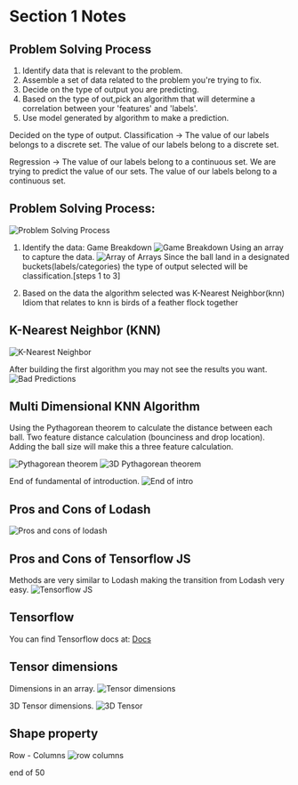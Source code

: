 # Section 1 Notes

## Problem Solving Process

1. Identify data that is relevant to the problem.
2. Assemble a set of data related to the problem you're trying to fix.
3. Decide on the type of output you are predicting.
4. Based on the type of out,pick an algorithm that will determine a correlation between your 'features' and 'labels'.
5. Use model generated by algorithm to make a prediction.

Decided on the type of output.
Classification -> The value of our labels belongs to a discrete set. The value of our labels belong to a discrete set.

Regression -> The value of our labels belong to a continuous set. We are trying to predict the value of our sets. The value of our labels belong to a continuous set.

## Problem Solving Process:

![Problem Solving Process](img/week-1/week-1-problem-solve-process.png "Problem Solving Process")

1. Identify the data:
Game Breakdown
![Game Breakdown](img/week-1/week-1-game-breakdown.png
 "Game Breakdown")
 Using an array to capture the data.
 ![Array of Arrays](img/week-1/04-array-of-arrarys-used.png)
 Since the ball land in a designated buckets(labels/categories) the type of output selected will be classification.[steps 1 to 3]

4. Based on the data the algorithm selected was K-Nearest Neighbor(knn) Idiom that relates to knn is birds of a feather flock together

## K-Nearest Neighbor (KNN)

![K-Nearest Neighbor](img/week-1/05-knn-problem.png "K-Nearest Neighbor")

After building the first algorithm you may not see the results you want.
![Bad Predictions](img/week-1/06-bad-predictions.png "Bad Predictions")

## Multi Dimensional KNN Algorithm

Using the Pythagorean theorem to calculate the distance between each ball.
Two feature distance calculation (bounciness and drop location). Adding the ball size will make this a three feature calculation.

![Pythagorean theorem](img/week-1/07-distance-ball.png)
![3D Pythagorean theorem](img/week-1/08-3d-pt.png)

End of fundamental of introduction.
![End of intro](img/week-1/09-end-of-intro.png)

## Pros and Cons of Lodash

![Pros and cons of lodash](img/week-1/10-pros-cons-lodash.png)

## Pros and Cons of Tensorflow JS

Methods are very similar to Lodash making the transition from Lodash very easy.
![Tensorflow JS](img/week-1/11-tensorflow-pro-con.png)

## Tensorflow

You can find Tensorflow docs at: [Docs](https://js.tensorflow.org)

## Tensor dimensions

Dimensions in an array.
![Tensor dimensions](img/week-1/12-dim.png)

3D Tensor dimensions.
![3D Tensor](img/week-1/13-3d-dims.png)

## Shape property

Row - Columns
![row columns](img/week-1/14-2d-shapes.png)

end of 50